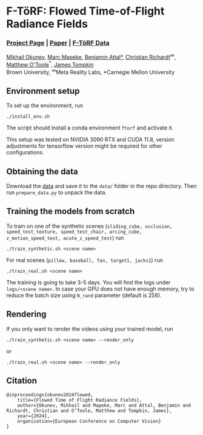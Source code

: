 # F-TöRF: Flowed Time-of-Flight Radiance Fields

### [Project Page](https://visual.cs.brown.edu/projects/ftorf-webpage/) | [Paper](https://mmehas.github.io/files/ftorf.pdf) | [F-TöRF Data](https://1drv.ms/f/c/4dd35d8ee847a247/EsiF6mb15ZlKlTZmg8N_OIcBCaQGUmWWVNOldMTaRsQXeQ?e=eIy7Rz)
[Mikhail Okunev](https://mmehas.github.io),
[Marc Mapeke](https://www.linkedin.com/in/marcmapeke/),
[Benjamin Attal*](https://benattal.github.io/),
[Christian Richardt](https://richardt.name/)<sup>∞</sup>,
[Matthew O'Toole](https://www.cs.cmu.edu/~motoole2)<sup>*</sup>,
[James Tompkin](https://www.jamestompkin.com) <br>
Brown University, <sup>∞</sup>Meta Reality Labs, *Carnegie Mellon University

## Environment setup
To set up the environment, run<br>
```
./install_env.sh
```

The script should install a conda environment ```ftorf``` and activate it.

This setup was tested on NVIDIA 3090 RTX and CUDA 11.8, version adjustments for tensorflow version might be required for other configurations.

## Obtaining the data

Download the [data](https://1drv.ms/f/c/4dd35d8ee847a247/EsiF6mb15ZlKlTZmg8N_OIcBCaQGUmWWVNOldMTaRsQXeQ?e=eIy7Rz) and save it to the ```data/``` folder in the repo directory. Then run ```prepare_data.py``` to unpack the data.

## Training the models from scratch

To train on one of the synthetic scenes (```sliding_cube, occlusion, speed_test_texture, speed_test_chair, arcing_cube, z_motion_speed_test, acute_z_speed_test```) run

```
./train_synthetic.sh <scene name>
```

For real scenes (```pillow, baseball, fan, target1, jacks1```) run

```
./train_real.sh <scene name>
```

The training is going to take 3-5 days. You will find the logs under ```logs/<scene name>```.
In case your GPU does not have enough memory, try to reduce the batch size using ```N_rand``` parameter (default is 256).

## Rendering

If you only want to render the videos using your trained model, run

```
./train_synthetic.sh <scene name> --render_only
```
or
```
./train_real.sh <scene name> --render_only
```

## Citation

```
@inproceedings{okunev2024flowed,
    title={Flowed Time of Flight Radiance Fields},
    author={Okunev, Mikhail and Mapeke, Marc and Attal, Benjamin and Richardt, Christian and O’Toole, Matthew and Tompkin, James},
    year={2024},
    organization={European Conference on Computer Vision}
}
```
